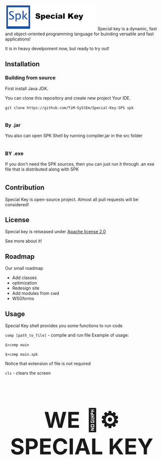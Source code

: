 <img src="branding/icon.png" width="300" alt="SPK">
Special key is a dynamic, fast and object-oriented programming language for buinding versatile and fast applications!

It is in heavy develpoment now, but ready to try out!
## Installation
### Building from source
First install Java JDK.

You can clone this repository and create new project Your IDE.

`
git clone https://github.com/TiM-SyStEm/Special-Key-SPS spk
`
#
### By .jar
You also can open SPK Shell by running compiler.jar in the src folder
#
### BY .exe
If you don't need the SPK sources, then you can just run it through .an exe file that is distributed along with SPK
#
## Contribution
Special Key is open-source project. Almost all pull requests will be considered!

## License
Special key is relseased under <a href="https://en.wikipedia.org/wiki/Apache_License">Apache license 2.0</a>

See more about it!

## Roadmap
Our small roadmap
* Add classes
* optimization
* Redesign site
* Add modules from cwd
* WSGforms
## Usage
Special Key shell provides you some functions to run code

`comp [path_to_file]` - compile and run file
Example of usage:

`$>comp main`

`$>comp main.spk`

Notice that extension of file is not required

`cls` - clears the screen

<h1 align="middle" style="font-size: 72px;">WE 💖⚙️ SPECIAL KEY</h1>
